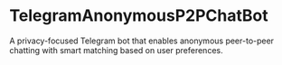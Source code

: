 # TelegramAnonymousP2PChatBot
A privacy-focused Telegram bot that enables anonymous peer-to-peer chatting with smart matching based on user preferences.
